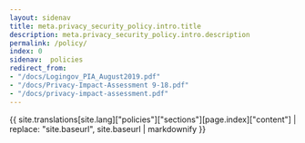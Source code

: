 ```yaml
---
layout: sidenav
title: meta.privacy_security_policy.intro.title
description: meta.privacy_security_policy.intro.description
permalink: /policy/
index: 0
sidenav:  policies
redirect_from:
- "/docs/Logingov_PIA_August2019.pdf"
- "/docs/Privacy-Impact-Assessment 9-18.pdf"
- "/docs/privacy-impact-assessment.pdf"
---
```


{{ site.translations[site.lang]["policies"]["sections"][page.index]["content"] | replace: "site.baseurl", site.baseurl | markdownify }}
